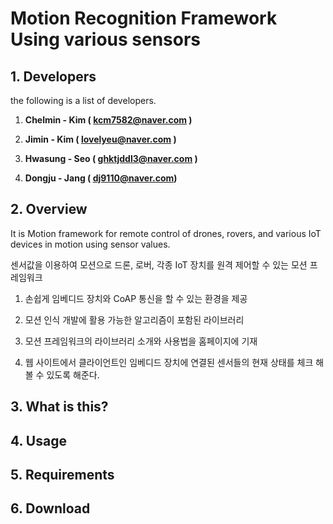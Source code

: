 # Motion Recognition Framework Using various sensors

## 1. **Developers**

the following is a list of developers.

1. **Chelmin - Kim  \( kcm7582@naver.com \)**

2. **Jimin - Kim \( lovelyeu@naver.com \)**

3. **Hwasung - Seo \( ghktjddl3@naver.com \)**

4. **Dongju - Jang \( dj9110@naver.com\)**

## 2. Overview

It is Motion framework for remote control of drones, rovers, and various IoT devices in motion using sensor values.

센서값을 이용하여 모션으로 드론, 로버, 각종 IoT 장치를 원격 제어할 수 있는 모션 프레임워크

1. 손쉽게 임베디드 장치와 CoAP 통신을 할 수 있는 환경을 제공

2. 모션 인식 개발에 활용 가능한 알고리즘이 포함된 라이브러리

3. 모션 프레임워크의 라이브러리 소개와 사용법을 홈페이지에 기재

4. 웹 사이트에서 클라이언트인 임베디드 장치에 연결된 센서들의 현재 상태를 체크 해볼 수 있도록 해준다.

## 3. What is this?

## 4. Usage

## 5. Requirements

## 6. Download



